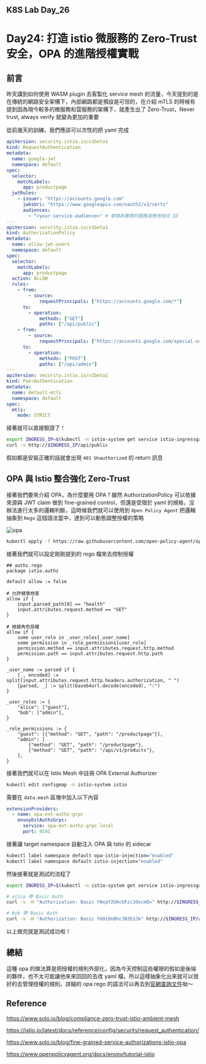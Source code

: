 ## K8S Lab Day_26

# Day24: 打造 istio 微服務的 Zero-Trust 安全，OPA 的進階授權實戰

## 前言

昨天講到如何使用 WASM plugin 去客製化 service mesh 的流量，今天提到的是在傳統的網路安全架構下，內部網路都是預設是可信的，在介紹 mTLS 的時候有提到因為現今較多的微服務和雲服務的架構下，就產生出了 Zero-Trust，Never trust, always verify 就變為更加的重要

從前幾天的訓練，我們應該可以次性的把 yaml 完成

```yaml
apiVersion: security.istio.io/v1beta1
kind: RequestAuthentication
metadata:
  name: google-jwt
  namespace: default
spec:
  selector:
    matchLabels:
      app: productpage
  jwtRules:
    - issuer: "https://accounts.google.com"
      jwksUri: "https://www.googleapis.com/oauth2/v3/certs"
      audiences:
        - "<your-service-audience>" # 替換為實際的服務或應用程式 ID
---
apiVersion: security.istio.io/v1beta1
kind: AuthorizationPolicy
metadata:
  name: allow-jwt-users
  namespace: default
spec:
  selector:
    matchLabels:
      app: productpage
  action: ALLOW
  rules:
    - from:
        - source:
            requestPrincipals: ["https://accounts.google.com/*"]
      to:
        - operation:
            methods: ["GET"]
            paths: ["/api/public"]
    - from:
        - source:
            requestPrincipals: ["https://accounts.google.com/special-user"]
      to:
        - operation:
            methods: ["POST"]
            paths: ["/api/admin"]
---
apiVersion: security.istio.io/v1beta1
kind: PeerAuthentication
metadata:
  name: default-mtls
  namespace: default
spec:
  mtls:
    mode: STRICT
```

接著就可以直接驗證了！

```bash
export INGRESS_IP=$(kubectl -n istio-system get service istio-ingressgateway -o jsonpath='{.status.loadBalancer.ingress[0].ip}')
curl -v http://$INGRESS_IP/api/public
```

假如都是安裝正確的話就會出現 `401 Unauthorized` 的 return 訊息

## OPA 與 Istio 整合強化 Zero-Trust

接著我們要來介紹 OPA，為什麼要用 OPA？雖然 AuthorizationPolicy 可以依據來源與 JWT claim 做到 fine-grained control，但還是受限於 yaml 的規格，沒辦法進行太多的邏輯判斷，這時候我們就可以使用到 `Open Policy Agent` 把邏輯抽象到 `Rego` 這個語法當中，達到可以動態調整授權的策略

![opa](https://github.com/user-attachments/assets/bb73a644-d7a1-46e0-ab9d-e3e73c20afae)

```bash
kubectl apply -f https://raw.githubusercontent.com/open-policy-agent/opa-envoy-plugin/main/examples/istio/quick_start.yaml
```

接著我們就可以設定剛剛提到的 rego 檔來去控制授權

```rego
## authz.rego
package istio.authz

default allow := false

# 允許健康檢查
allow if {
    input.parsed_path[0] == "health"
    input.attributes.request.method == "GET"
}

# 根據角色授權
allow if {
    some user_role in _user_roles[_user_name]
    some permission in _role_permissions[user_role]
    permission.method == input.attributes.request.http.method
    permission.path == input.attributes.request.http.path
}

_user_name := parsed if {
    [_, encoded] := split(input.attributes.request.http.headers.authorization, " ")
    [parsed, _] := split(base64url.decode(encoded), ":")
}

_user_roles := {
    "alice": ["guest"],
    "bob": ["admin"],
}

_role_permissions := {
    "guest": [{"method": "GET", "path": "/productpage"}],
    "admin": [
        {"method": "GET", "path": "/productpage"},
        {"method": "GET", "path": "/api/v1/products"},
    ],
}
```

接著我們就可以在 Istio Mesh 中註冊 OPA External Authorizer

```bash
kubectl edit configmap -n istio-system istio
```

需要在 `data.mesh` 區塊中加入以下內容

```yaml
extensionProviders:
  - name: opa-ext-authz-grpc
    envoyExtAuthzGrpc:
      service: opa-ext-authz-grpc.local
      port: 9191
```

接著讓 target namespace 自動注入 OPA 與 Istio 的 sidecar

```bash
kubectl label namespace default opa-istio-injection="enabled"
kubectl label namespace default istio-injection="enabled"
```

然後接著就是測試的流程了

```bash
export INGRESS_IP=$(kubectl -n istio-system get service istio-ingressgateway -o jsonpath='{.status.loadBalancer.ingress[0].ip}')

# alice 帶 Basic Auth
curl -v -H "Authorization: Basic YWxpY2U6cGFzc3dvcmQ=" http://$INGRESS_IP/productpage

# bob 帶 Basic Auth
curl -v -H "Authorization: Basic Ym9iOnBhc3N3b3Jk" http://$INGRESS_IP/api/v1/products
```

以上做完就是測試成功啦！

## 總結

這種 opa 的做法算是把授權的規則外部化，因為今天控制這些權限的假如是後端的夥伴，也不太可能讓他來來回回的去改 yaml 檔，所以這樣抽象化出來就可以很好的去管理授權的規則，詳細的 opa rego 的語法可以再去到[官網查詢文件](https://www.openpolicyagent.org/docs/policy-language)呦～

## Reference

https://www.solo.io/blog/compliance-zero-trust-istio-ambient-mesh

https://istio.io/latest/docs/reference/config/security/request_authentication/

https://www.solo.io/blog/fine-grained-service-authorizations-istio-opa

https://www.openpolicyagent.org/docs/envoy/tutorial-istio
